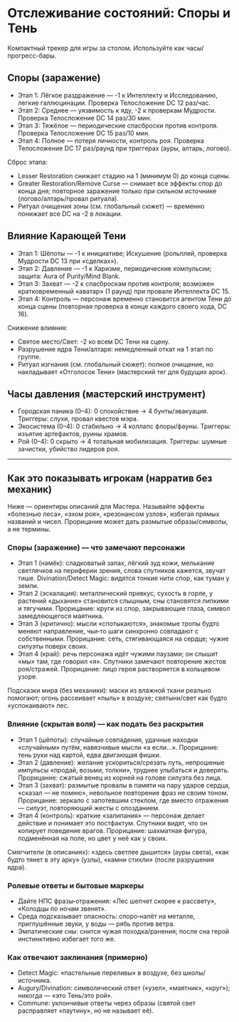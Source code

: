 # Отслеживание состояний: Споры и Тень

Компактный трекер для игры за столом. Используйте как часы/прогресс-бары.

## Споры (заражение)
- Этап 1: Лёгкое раздражение — -1 к Интеллекту и Исследованию, легкие галлюцинации. Проверка Телосложение DC 12 раз/час.
- Этап 2: Среднее — уязвимость к яду, -2 к проверкам Мудрости. Проверка Телосложение DC 14 раз/30 мин.
- Этап 3: Тяжёлое — периодические спасброски против контроля. Проверка Телосложение DC 15 раз/10 мин.
- Этап 4: Полное — потеря личности, контроль роя. Проверка Телосложение DC 17 раз/раунд при триггерах (ауры, алтарь, логово).

Сброс этапа:
- Lesser Restoration снижает стадию на 1 (минимум 0) до конца сцены.
- Greater Restoration/Remove Curse — снимает все эффекты спор до конца дня; повторное заражение только при сильном источнике (логово/алтарь/провал ритуала).
- Ритуал очищения зоны (см. глобальный сюжет) — временно понижает все DC на -2 в локации.

## Влияние Карающей Тени
- Этап 1: Шёпоты — -1 к инициативе; Искушение (рольплей, проверка Мудрости DC 13 при «сделках»).
- Этап 2: Давление — -1 к Харизме, периодические компульсии; защита: Aura of Purity/Mind Blank.
- Этап 3: Захват — -2 к спасброскам против контроля; возможен кратковременный «аватар» (1 раунд) при провале Интеллекта DC 15.
- Этап 4: Контроль — персонаж временно становится агентом Тени до конца сцены (повторная проверка в конце каждого своего хода, DC 16).

Снижение влияния:
- Святое место/Свет: -2 ко всем DC Тени на сцену.
- Разрушение ядра Тени/алтаря: немедленный откат на 1 этап по группе.
- Ритуал изгнания (см. глобальный сюжет): полное очищение, но накладывает «Отголосок Тени» (мастерский тег для будущих арок).

## Часы давления (мастерский инструмент)
- Городская паника (0–4): 0 спокойствие → 4 бунты/эвакуация. Триггеры: слухи, провал квестов мэра.
- Экосистема (0–4): 0 стабильно → 4 коллапс флоры/фауны. Триггеры: изъятие артефактов, руины храмов.
- Рой (0–4): 0 скрыто → 4 тотальная мобилизация. Триггеры: шумные зачистки, убийство лидеров роя.

---

## Как это показывать игрокам (нарратив без механик)

Ниже — ориентиры описаний для Мастера. Называйте эффекты «болезнью леса», «эхом роя», «резонансом узлов», избегая прямых названий и чисел. Прорицание может дать размытые образы/символы, а не термины.

### Споры (заражение) — что замечают персонажи
- Этап 1 (намёк): сладковатый запах, лёгкий зуд кожи, мелькание светлячков на периферии зрения, слова спутников кажется, звучат тише. Divination/Detect Magic: видятся тонкие нити спор, как туман у земли.
- Этап 2 (эскалация): металлический привкус, сухость в горле, у растений «дыхание» становится слышным, сны становятся липкими и тягучими. Прорицание: круги из спор, закрывающие глаза, символ замедляющегося маятника.
- Этап 3 (критично): мысли «спотыкаются», знакомые тропы будто меняют направление, чьи‑то шаги синхронно совпадают с собственными. Прорицание: сеть, стягивающаяся на сердце; чужие силуэты поверх своих.
- Этап 4 (край): речь персонажа идёт чужими паузами; он слышит «мы» там, где говорил «я». Спутники замечают повторение жестов роя/стражей. Прорицание: лицо героя растворяется в кольцевом узоре.

Подсказки мира (без механики): маски из влажной ткани реально помогают; огонь рассеивает «пыль» в воздухе; святыни/свет как будто «успокаивают» лес.

### Влияние (скрытая воля) — как подать без раскрытия
- Этап 1 (шёпоты): случайные совпадения, удачные находки «случайным» путём, навязчивые мысли «а если…». Прорицание: тень руки над картой, едва двигающая фишки.
- Этап 2 (давление): желание ускориться/срезать путь, непрошеные импульсы «продай, возьми, толкни», труднее улыбаться и доверять. Прорицание: сжатый венец из корней на голове силуэта без лица.
- Этап 3 (захват): размытые провалы в памяти на пару ударов сердца, «сказал — не помню», невольное повторение фраз не своим тоном. Прорицание: зеркало с запотевшим стеклом, где вместо отражения — силуэт, повторяющий жесты с опозданием.
- Этап 4 (контроль): краткие «залипания» — персонаж делает действие и понимает это постфактум. Спутники видят, что он копирует поведение врагов. Прорицание: шахматная фигура, подменённая на поле, но цвет у неё как у своих.

Смягчители (в описаниях): «здесь светлее дышится» (ауры света), «как будто тянет в эту арку» (узлы), «камни стихли» (после разрушения ядра).

### Ролевые ответы и бытовые маркеры
- Дайте НПС фразы‑отражения: «Лес шепчет скорее к рассвету», «Колодцы по ночам звенят».
- Среда подсказывает опасность: споро‑налёт на металле, приглушённые звуки, у воды — рябь против ветра.
- Эмпатические сны: снится чужая походка/ранения; после сна герой инстинктивно избегает того же.

### Как отвечают заклинания (примерно)
- Detect Magic: «пастельные переливы» в воздухе, без школы/источника.
- Augury/Divination: символический ответ («узел», «маятник», «круг»); никогда — «это Тень/это рой».
- Commune: уклончивые ответы через образы (святой свет расправляет «паутину», но не называет её).


